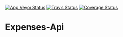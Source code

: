 [![App Veyor Status](https://ci.appveyor.com/api/projects/status/4fcxgkanohl874us?svg=true)](https://ci.appveyor.com/project/Malrig/expenses-api)
[![Travis Status](https://travis-ci.org/Malrig/Expenses-Api.svg?branch=master)](https://travis-ci.org/Malrig/Expenses-Api)
[![Coverage Status](https://coveralls.io/repos/github/Malrig/Expenses-Api/badge.svg?branch=master)](https://coveralls.io/github/Malrig/Expenses-Api?branch=master)
# Expenses-Api
